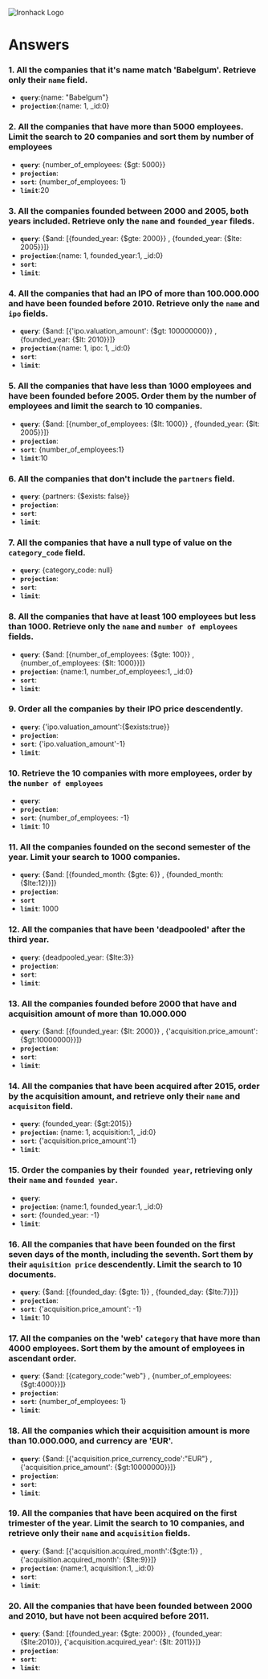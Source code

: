 ![Ironhack Logo](https://i.imgur.com/1QgrNNw.png)

# Answers


### 1. All the companies that it's name match 'Babelgum'. Retrieve only their `name` field.
- **`query`**:{name: "Babelgum"}
- **`projection`**:{name: 1, _id:0}

### 2. All the companies that have more than 5000 employees. Limit the search to 20 companies and sort them by **number of employees**
- **`query`**: {number_of_employees: {$gt: 5000}}
- **`projection`**:
- **`sort`**: {number_of_employees: 1}
- **`limit`**:20

### 3. All the companies founded between 2000 and 2005, both years included. Retrieve only the `name` and `founded_year` fileds.
- **`query`**: {$and: [{founded_year: {$gte: 2000}} , {founded_year: {$lte: 2005}}]}
- **`projection`**:{name: 1, founded_year:1, _id:0}
- **`sort`**:
- **`limit`**:

### 4. All the companies that had an IPO of more than 100.000.000 and have been founded before 2010. Retrieve only the `name` and `ipo` fields.
- **`query`**: {$and: [{'ipo.valuation_amount': {$gt: 100000000}} , {founded_year: {$lt: 2010}}]}
- **`projection`**:{name: 1, ipo: 1, _id:0}
- **`sort`**:
- **`limit`**:
### 5. All the companies that have less than 1000 employees and have been founded before 2005. Order them by the number of employees and limit the search to 10 companies.
- **`query`**: {$and: [{number_of_employees: {$lt: 1000}} , {founded_year: {$lt: 2005}}]}
- **`projection`**:
- **`sort`**: {number_of_employees:1}
- **`limit`**:10
### 6. All the companies that don't include the `partners` field.
- **`query`**: {partners: {$exists: false}}
- **`projection`**:
- **`sort`**:
- **`limit`**:
### 7. All the companies that have a null type of value on the `category_code` field.
- **`query`**: {category_code: null}
- **`projection`**:
- **`sort`**:
- **`limit`**:
### 8. All the companies that have at least 100 employees but less than 1000. Retrieve only the `name` and `number of employees` fields.
- **`query`**: {$and: [{number_of_employees: {$gte: 100}} , {number_of_employees: {$lt: 1000}}]}
- **`projection`**: {name:1, number_of_employees:1, _id:0}
- **`sort`**:
- **`limit`**:

### 9. Order all the companies by their IPO price descendently.
- **`query`**: {'ipo.valuation_amount':{$exists:true}}
- **`projection`**:
- **`sort`**: {'ipo.valuation_amount'-1}
- **`limit`**:

### 10. Retrieve the 10 companies with more employees, order by the `number of employees`
- **`query`**: 
- **`projection`**:
- **`sort`**: {number_of_employees: -1}
- **`limit`**: 10 
### 11. All the companies founded on the second semester of the year. Limit your search to 1000 companies.
- **`query`**: {$and: [{founded_month: {$gte: 6}} , {founded_month: {$lte:12}}]}
- **`projection`**:
- **`sort`**
- **`limit`**: 1000
### 12. All the companies that have been 'deadpooled' after the third year.
- **`query`**: {deadpooled_year: {$lte:3}}
- **`projection`**:
- **`sort`**:
- **`limit`**:
### 13. All the companies founded before 2000 that have and acquisition amount of more than 10.000.000
- **`query`**: {$and: [{founded_year: {$lt: 2000}} , {'acquisition.price_amount': {$gt:10000000}}]}
- **`projection`**:
- **`sort`**:
- **`limit`**:
### 14. All the companies that have been acquired after 2015, order by the acquisition amount, and retrieve only their `name` and `acquisiton` field.
- **`query`**: {founded_year: {$gt:2015}}
- **`projection`**: {name: 1, acquisition:1, _id:0}
- **`sort`**: {'acquisition.price_amount':1}
- **`limit`**:
### 15. Order the companies by their `founded year`, retrieving only their `name` and `founded year`.
- **`query`**: 
- **`projection`**: {name:1, founded_year:1, _id:0}
- **`sort`**: {founded_year: -1}
- **`limit`**:
### 16. All the companies that have been founded on the first seven days of the month, including the seventh. Sort them by their `aquisition price` descendently. Limit the search to 10 documents.
- **`query`**: {$and: [{founded_day: {$gte: 1}} , {founded_day: {$lte:7}}]}
- **`projection`**:
- **`sort`**: {'acquisition.price_amount': -1}
- **`limit`**: 10 
### 17. All the companies on the 'web' `category` that have more than 4000 employees. Sort them by the amount of employees in ascendant order.
- **`query`**: {$and: [{category_code:"web"} , {number_of_employees: {$gt:4000}}]}
- **`projection`**:
- **`sort`**: {number_of_employees: 1}
- **`limit`**:
### 18. All the companies which their acquisition amount is more than 10.000.000, and currency are 'EUR'.
- **`query`**: {$and: [{'acquisition.price_currency_code':"EUR"} , {'acquisition.price_amount': {$gt:10000000}}]}
- **`projection`**:
- **`sort`**:
- **`limit`**:
### 19. All the companies that have been acquired on the first trimester of the year. Limit the search to 10 companies, and retrieve only their `name` and `acquisition` fields.
- **`query`**: {$and: [{'acquisition.acquired_month':{$gte:1}} , {'acquisition.acquired_month': {$lte:9}}]}
- **`projection`**: {name:1, acquisition:1, _id:0}
- **`sort`**:
- **`limit`**:
### 20. All the companies that have been founded between 2000 and 2010, but have not been acquired before 2011. 
- **`query`**: {$and: [{founded_year: {$gte: 2000}} , {founded_year: {$lte:2010}}, {'acquisition.acquired_year': {$lt: 2011}}]}
- **`projection`**:
- **`sort`**:
- **`limit`**: